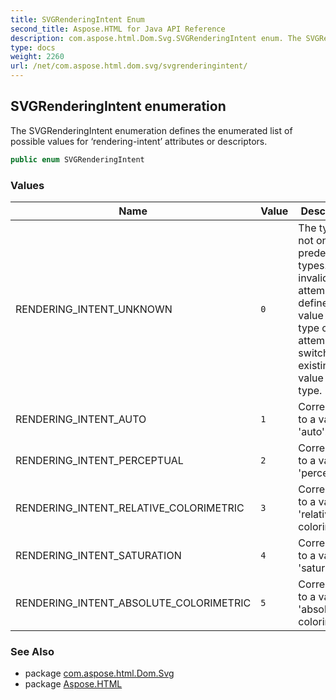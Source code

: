 ```yaml
---
title: SVGRenderingIntent Enum
second_title: Aspose.HTML for Java API Reference
description: com.aspose.html.Dom.Svg.SVGRenderingIntent enum. The SVGRenderingIntent enumeration defines the enumerated list of possible values for rendering-intent attributes or descriptors
type: docs
weight: 2260
url: /net/com.aspose.html.dom.svg/svgrenderingintent/
---
```

## SVGRenderingIntent enumeration

The SVGRenderingIntent enumeration defines the enumerated list of possible values for ‘rendering-intent’ attributes or descriptors.

```java
public enum SVGRenderingIntent
```

### Values

| Name | Value | Description |
| --- | --- | --- |
| RENDERING_INTENT_UNKNOWN | `0` | The type is not one of predefined types. It is invalid to attempt to define a new value of this type or to attempt to switch an existing value to this type. |
| RENDERING_INTENT_AUTO | `1` | Corresponds to a value of 'auto'. |
| RENDERING_INTENT_PERCEPTUAL | `2` | Corresponds to a value of 'perceptual'. |
| RENDERING_INTENT_RELATIVE_COLORIMETRIC | `3` | Corresponds to a value of 'relative-colorimetric'. |
| RENDERING_INTENT_SATURATION | `4` | Corresponds to a value of 'saturation'. |
| RENDERING_INTENT_ABSOLUTE_COLORIMETRIC | `5` | Corresponds to a value of 'absolute-colorimetric'. |

### See Also

* package [com.aspose.html.Dom.Svg](../../com.aspose.html.dom.svg/)
* package [Aspose.HTML](../../)
